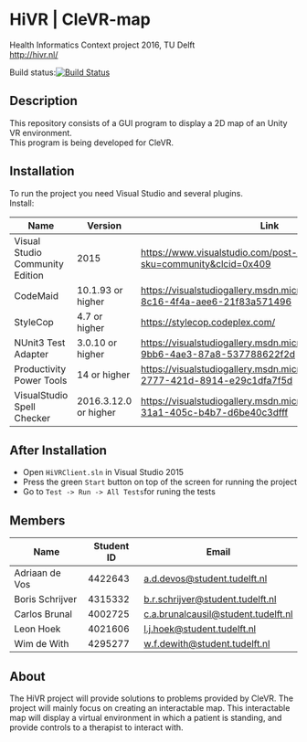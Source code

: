 # HiVR | CleVR-map
Health Informatics Context project 2016, TU Delft  
http://hivr.nl/

Build status:[![Build Status](https://jenkins.hivr.nl/buildStatus/icon?job=0010-master-build)](https://jenkins.hivr.nl/job/0010-master-build/)

## Description
This repository consists of a GUI program to display a 2D map of an Unity VR environment.  
This program is being developed for CleVR.

## Installation
To run the project you need Visual Studio and several plugins.  
Install:

| Name | Version | Link |
| ---- | ------- | ---- |
| Visual Studio Community Edition | 2015 | https://www.visualstudio.com/post-download-vs?sku=community&clcid=0x409 |
| CodeMaid | 10.1.93 or higher | https://visualstudiogallery.msdn.microsoft.com/76293c4d-8c16-4f4a-aee6-21f83a571496 |
| StyleCop | 4.7 or higher | https://stylecop.codeplex.com/ |
| NUnit3 Test Adapter | 3.0.10 or higher | https://visualstudiogallery.msdn.microsoft.com/0da0f6bd-9bb6-4ae3-87a8-537788622f2d |
| Productivity Power Tools | 14 or higher | https://visualstudiogallery.msdn.microsoft.com/34ebc6a2-2777-421d-8914-e29c1dfa7f5d |
| VisualStudio Spell Checker | 2016.3.12.0 or higher | https://visualstudiogallery.msdn.microsoft.com/a23de100-31a1-405c-b4b7-d6be40c3dfff |

## After Installation
* Open `HiVRClient.sln` in Visual Studio 2015
* Press the green `Start` button on top of the screen for running the project
* Go to `Test -> Run -> All Tests`for runing the tests

## Members
| Name | Student ID | Email |
| --- | --- | --- |
| Adriaan de Vos| 4422643 | a.d.devos@student.tudelft.nl |
| Boris Schrijver | 4315332 | b.r.schrijver@student.tudelft.nl |
| Carlos Brunal| 4002725 | c.a.brunalcausil@student.tudelft.nl |
| Leon Hoek| 4021606 | l.j.hoek@student.tudelft.nl |
| Wim de With| 4295277 | w.f.dewith@student.tudelft.nl |

## About
The HiVR project will provide solutions to problems provided by
CleVR. The project will mainly focus on creating an interactable map. This
interactable map will display a virtual environment in which a patient is
standing, and provide controls to a therapist to interact with.
